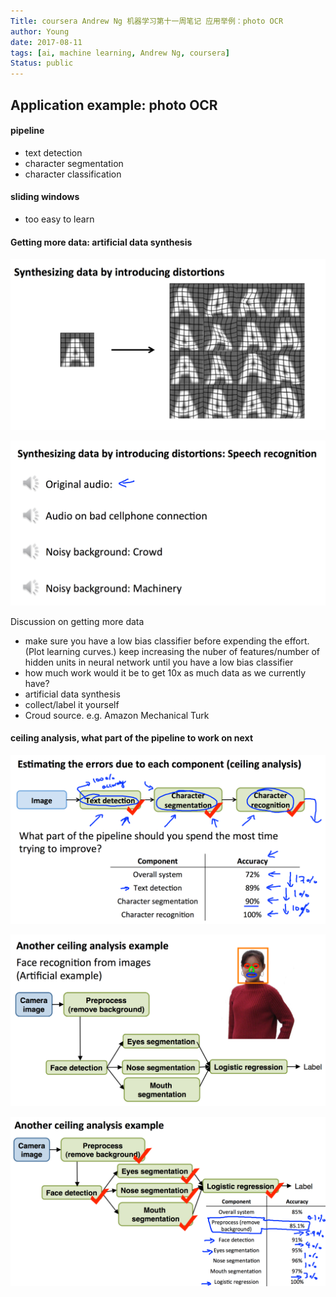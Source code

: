 ```yaml
---
Title: coursera Andrew Ng 机器学习第十一周笔记 应用举例：photo OCR
author: Young
date: 2017-08-11
tags: [ai, machine learning, Andrew Ng, coursera]
Status: public
---
```

## Application example: photo OCR

#### pipeline

* text detection
* character segmentation
* character classification

#### sliding windows

* too easy to learn

#### Getting more data: artificial data synthesis

![](./2017-08-11/synthesis-1.png)

![](./2017-08-11/synthesis-2.png)

Discussion on getting more data

* make sure you have a low bias classifier before expending the effort.(Plot learning curves.) keep increasing the nuber of features/number of hidden units in neural network until you have a low bias classifier
* how much work would it be to get 10x as much data as we currently have?
 * artificial data synthesis
 * collect/label it yourself
 * Croud source.  e.g. Amazon Mechanical Turk

#### ceiling analysis, what part of the pipeline to work on next

![](./2017-08-11/ceiling-analysis-1.png)

![](./2017-08-11/ceiling-analysis-2.png)

![](./2017-08-11/ceiling-analysis-3.png)




